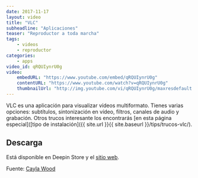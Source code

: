```yaml
---
date: 2017-11-17
layout: video
title: "VLC"
subheadline: "Aplicaciones"
teaser: "Reproductor a toda marcha"
tags:
    - videos
    - reproductor
categories:
    - apps
video_id: qRQUIynrU0g
video:
    embedURL: "https://www.youtube.com/embed/qRQUIynrU0g"
    contentURL: "https://www.youtube.com/watch?v=qRQUIynrU0g"
    thumbnailUrl: "http://img.youtube.com/vi/qRQUIynrU0g/maxresdefault.jpg"
---
```

<!--more-->

VLC es una aplicación para visualizar vídeos multiformato. Tienes varias opciones: subtítulos, sintonización en vídeo, filtros, canales de audio y grabación. Otros trucos interesante los encontrarás [en esta página especial]([tipo de instalación]({{ site.url }}{{ site.baseurl }}/tips/trucos-vlc/).

## Descarga

Está disponible en Deepin Store y el [sitio web](https://www.videolan.org/vlc/index.es.html).


Fuente: [Cayla Wood](https://www.youtube.com/channel/UCZAY6pIABFaW_vUuS7xaRcw)
